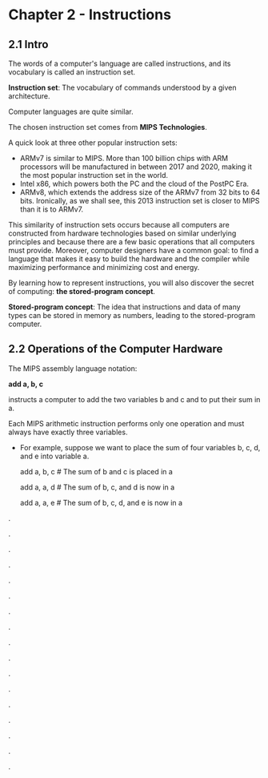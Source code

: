 # Chapter 2 - Instructions

## 2.1 Intro

The words of a computer's language are called instructions, and its vocabulary is called an instruction set.

<strong>Instruction set</strong>: The vocabulary of commands understood by a given architecture.

Computer languages are quite similar.

The chosen instruction set comes from <strong>MIPS Technologies</strong>.

A quick look at three other popular instruction sets:
- ARMv7 is similar to MIPS. More than 100 billion chips with ARM processors will be manufactured in between 2017 and 2020, making it the most popular instruction set in the world.
- Intel x86, which powers both the PC and the cloud of the PostPC Era.
- ARMv8, which extends the address size of the ARMv7 from 32 bits to 64 bits. Ironically, as we shall see, this 2013 instruction set is closer to MIPS than it is to ARMv7.

This similarity of instruction sets occurs because all computers are constructed from hardware technologies based on similar underlying principles and because there are a few basic operations that all computers must provide. Moreover, computer designers have a common goal: to find a language that makes it easy to build the hardware and the compiler while maximizing performance and minimizing cost and energy. 

By learning how to represent instructions, you will also discover the secret of computing: <strong>the stored-program concept</strong>.

<strong>Stored-program concept</strong>: The idea that instructions and data of many types can be stored in memory as numbers, leading to the stored-program computer.

## 2.2 Operations of the Computer Hardware
The MIPS assembly language notation: 

<strong>add a, b, c</strong> 

instructs a computer to add the two variables b and c and to put their sum in a.

Each MIPS arithmetic instruction performs only one operation and must always have exactly three variables. 
- For example, suppose we want to place the sum of four variables b, c, d, and e into variable a.

  add a, b, c   # The sum of b and c is placed in a
  
  add a, a, d   # The sum of b, c, and d is now in a
  
  add a, a, e   # The sum of b, c, d, and e is now in a

.

.

.

.

.

.

.

.

.

.

.

.

.

.

.

.

.
